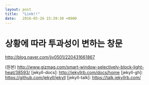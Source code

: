 ```yaml
---
layout: post
title:  "Link!!"
date:   2016-05-26 15:39:30 +0900
---
```

 # 상황에 따라 투과성이 변하는 창문  


http://blog.naver.com/jjy0501/220431661867

(원본) http://www.gizmag.com/smart-window-selectively-block-light-heat/38593/
[jekyll-docs]: http://jekyllrb.com/docs/home
[jekyll-gh]:   https://github.com/jekyll/jekyll
[jekyll-talk]: https://talk.jekyllrb.com/
